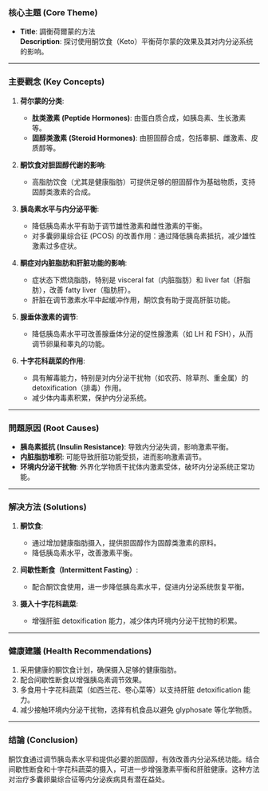 ### 核心主題 (Core Theme)
- **Title**: 調衡荷爾蒙的方法  
  **Description**: 探讨使用酮饮食（Keto）平衡荷尔蒙的效果及其对内分泌系统的影响。

---

### 主要觀念 (Key Concepts)
1. **荷尔蒙的分类**:
   - **肽类激素 (Peptide Hormones)**: 由蛋白质合成，如胰岛素、生长激素等。
   - **固醇类激素 (Steroid Hormones)**: 由胆固醇合成，包括睾酮、雌激素、皮质醇等。

2. **酮饮食对胆固醇代谢的影响**:
   - 高脂肪饮食（尤其是健康脂肪）可提供足够的胆固醇作为基础物质，支持固醇类激素的合成。

3. **胰岛素水平与内分泌平衡**:
   - 降低胰岛素水平有助于调节雄性激素和雌性激素的平衡。
   - 对多囊卵巢综合征 (PCOS) 的改善作用：通过降低胰岛素抵抗，减少雄性激素过多症状。

4. **酮症对内脏脂肪和肝脏功能的影响**:
   - 症状态下燃烧脂肪，特别是 visceral fat（内脏脂肪）和 liver fat（肝脂肪），改善 fatty liver（脂肪肝）。
   - 肝脏在调节激素水平中起缓冲作用，酮饮食有助于提高肝脏功能。

5. **腺垂体激素的调节**:
   - 降低胰岛素水平可改善腺垂体分泌的促性腺激素（如 LH 和 FSH），从而调节卵巢和睾丸的功能。

6. **十字花科蔬菜的作用**:
   - 具有解毒能力，特别是对内分泌干扰物（如农药、除草剂、重金属）的 detoxification（排毒）作用。
   - 减少体内毒素积累，保护内分泌系统。

---

### 問題原因 (Root Causes)
- **胰岛素抵抗 (Insulin Resistance)**: 导致内分泌失调，影响激素平衡。
- **内脏脂肪堆积**: 可能导致肝脏功能受损，进而影响激素调节。
- **环境内分泌干扰物**: 外界化学物质干扰体内激素受体，破坏内分泌系统正常功能。

---

### 解决方法 (Solutions)
1. **酮饮食**:
   - 通过增加健康脂肪摄入，提供胆固醇作为固醇类激素的原料。
   - 降低胰岛素水平，改善激素平衡。

2. **间歇性断食（Intermittent Fasting）**:
   - 配合酮饮食使用，进一步降低胰岛素水平，促进内分泌系统恢复平衡。

3. **摄入十字花科蔬菜**:
   - 增强肝脏 detoxification 能力，减少体内环境内分泌干扰物的积累。

---

### 健康建議 (Health Recommendations)
1. 采用健康的酮饮食计划，确保摄入足够的健康脂肪。
2. 配合间歇性断食以增强胰岛素调节效果。
3. 多食用十字花科蔬菜（如西兰花、卷心菜等）以支持肝脏 detoxification 能力。
4. 减少接触环境内分泌干扰物，选择有机食品以避免 glyphosate 等化学物质。

---

### 结論 (Conclusion)
酮饮食通过调节胰岛素水平和提供必要的胆固醇，有效改善内分泌系统功能。结合间歇性断食和十字花科蔬菜的摄入，可进一步增强激素平衡和肝脏健康。这种方法对治疗多囊卵巢综合征等内分泌疾病具有潜在益处。
